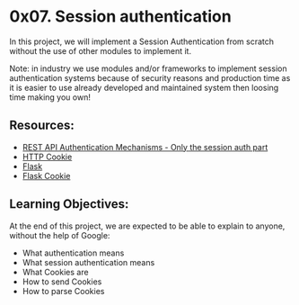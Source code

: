 # 0x07. Session authentication
In this project, we will implement a Session Authentication from scratch without the use of other modules to implement it.

Note: in industry we use modules and/or frameworks to implement session authentication systems because of security reasons and production time as it is easier to use already developed and maintained system then loosing time making you own!

## Resources:

- <a href="https://www.youtube.com/watch?v=501dpx2IjGY" target="_blank">REST API Authentication Mechanisms - Only the session auth part</a>
- <a href="https://developer.mozilla.org/en-US/docs/Web/HTTP/Headers/Cookie" target="_blank">HTTP Cookie</a>
- <a href="https://palletsprojects.com/p/flask/" target="_blank">Flask</a>
- <a href="https://flask.palletsprojects.com/en/1.1.x/quickstart/#cookies" target="_blank">Flask Cookie</a>

## Learning Objectives:

At the end of this project, we are expected to be able to explain to anyone, without the help of Google:

- What authentication means
- What session authentication means
- What Cookies are
- How to send Cookies
- How to parse Cookies
